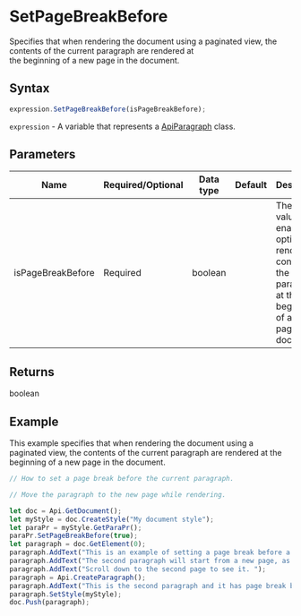 # SetPageBreakBefore

Specifies that when rendering the document using a paginated view, the contents of the current paragraph are rendered at\
the beginning of a new page in the document.

## Syntax

```javascript
expression.SetPageBreakBefore(isPageBreakBefore);
```

`expression` - A variable that represents a [ApiParagraph](../ApiParagraph.md) class.

## Parameters

| **Name** | **Required/Optional** | **Data type** | **Default** | **Description** |
| ------------- | ------------- | ------------- | ------------- | ------------- |
| isPageBreakBefore | Required | boolean |  | The true value enables the option to render the contents of the paragraph at the beginning of a new page in the document. |

## Returns

boolean

## Example

This example specifies that when rendering the document using a paginated view, the contents of the current paragraph are rendered at the beginning of a new page in the document.

```javascript editor-docx
// How to set a page break before the current paragraph.

// Move the paragraph to the new page while rendering.

let doc = Api.GetDocument();
let myStyle = doc.CreateStyle("My document style");
let paraPr = myStyle.GetParaPr();
paraPr.SetPageBreakBefore(true);
let paragraph = doc.GetElement(0);
paragraph.AddText("This is an example of setting a page break before a paragraph. ");
paragraph.AddText("The second paragraph will start from a new page, as it has a page break before it. ");
paragraph.AddText("Scroll down to the second page to see it. ");
paragraph = Api.CreateParagraph();
paragraph.AddText("This is the second paragraph and it has page break before it enabled.");
paragraph.SetStyle(myStyle);
doc.Push(paragraph);
```
